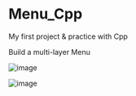 # Menu_Cpp
My first project & practice with Cpp

Build a multi-layer Menu

![image](https://user-images.githubusercontent.com/52823704/119602443-5f749a80-be15-11eb-9125-1d6b1440607a.png)

![image](https://user-images.githubusercontent.com/52823704/119602446-63082180-be15-11eb-801c-b0ee88b8d5ec.png)
